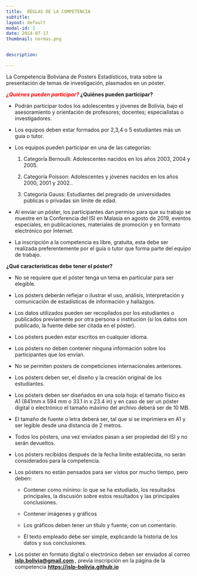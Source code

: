 ```yaml
---
title:  REGLAS DE LA COMPETENCIA
subtitle: 
layout: default
modal-id: 2
date: 2014-07-17
thumbnail: normas.png


description:  

---
```




La Competencia Boliviana de Posters Estadísticos, trata sobre la presentación
de temas de investigación, plasmados en un póster.

<span style="color:red">*<b>¿Quiénes pueden participar? </b>*</span>
<b>¿Quiénes pueden participar? </b>

- Podrán participar todos los adolescentes y jóvenes de Bolivia, bajo el asesoramiento 
y orientación de profesores; docentes; especialistas o investigadores.

- Los equipos deben estar formados por 2,3,4 o 5 estudiantes más un guía o tutor. 

- Los equipos pueden participar en una de las categorías:
	
  1. Categoría Bernoulli: Adolescentes nacidos en los años 2003, 2004 y 2005.
  
  2. Categoría Poisson: Adolescentes y jóvenes nacidos en los años 2000, 2001 y 2002.. 
	
  3. Categoría Gauss: Estudiantes del pregrado de universidades públicas o privadas sin límite de edad. 

- Al enviar un póster, los participantes dan permiso para que su trabajo se muestre en la Conferencia del ISI en Malasia en agosto de 2019, eventos especiales, en publicaciones, materiales de promoción y en formato electrónico por Internet.
  
- La inscripción a la competencia es libre, gratuita, esta debe ser realizada preferentemente por el guía o tutor que forma parte del equipo de trabajo.


 <b> ¿Qué características debe tener el póster? </b>


- No se requiere que el póster tenga un tema en particular para ser elegible. 

- Los pósters deberán reflejar o ilustrar el uso, análisis, interpretación y comunicación de estadísticas de información y hallazgos.

- Los datos utilizados pueden ser recopilados por los estudiantes o publicados previamente por otra persona o institución (si los datos son publicado, la fuente debe ser citada en el póster).

- Los pósters pueden estar escritos en cualquier idioma.

- Los pósters no deben contener ninguna información sobre los participantes que los envían.

- No se permiten posters de competiciones internacionales anteriores.

- Los pósters deben ser, el diseño y la creación original de los estudiantes.

- Los pósters deben ser diseñados en una sola hoja: el tamaño físico es A1 (841mm x 594 mm o 33.1 in x 23.4 in) y en caso de ser un póster digital o electrónico el tamaño máximo del archivo deberá ser de 10 MB.

- El tamaño de fuente o letra deberá ser, tal que si se imprimiera en A1 y ser legible desde una distancia de 2 metros.

- Todos los pósters, una vez enviados pasan a ser propiedad del ISI y no serán devueltos.

- Los pósters recibidos después de la fecha límite establecida, no serán considerados para la competencia.

- Los pósters no están pensados para ser vistos por mucho tiempo, pero deben:

  * Contener como mínimo: lo que se ha estudiado, los resultados principales, la discusión sobre estos resultados y las principales conclusiones.
  
  * Contener imágenes y gráficos
  
  * Los gráficos deben tener un título y fuente; con un comentario.
  
  * El texto empleado debe ser simple, explicando la historia de los datos y sus conclusiones.
  
  
- Los póster en formato digital o electrónico deben ser enviados al correo <b> islp.bolivia@gmail.com </b>, previa inscripción en la página de la competencia <b> https://islp-bolivia.github.io </b>
